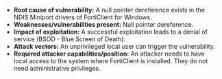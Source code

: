 - **Root cause of vulnerability:** A null pointer dereference exists in the NDIS Miniport drivers of FortiClient for Windows.
- **Weaknesses/vulnerabilities present:** Null pointer dereference.
- **Impact of exploitation:** A successful exploitation leads to a denial of service (BSOD - Blue Screen of Death).
- **Attack vectors:**  An unprivileged local user can trigger the vulnerability.
- **Required attacker capabilities/position:** An attacker needs to have local access to the system where FortiClient is installed. They do not need administrative privileges.